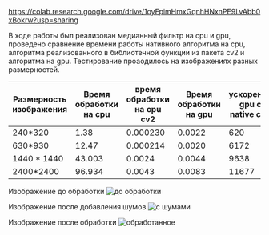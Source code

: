 https://colab.research.google.com/drive/1oyFpimHmxGqnhHNxnPE9LvAbb0xBokrw?usp=sharing


В ходе работы был реализован медианный фильтр на cpu и gpu, проведено сравнение времени работы нативного алгоритма на cpu, алгоритма реализованного в библиотечной функции из пакета cv2 и алгоритма на gpu. Тестирование
проаодилось на изображениях разных размерностей.

| Размерность изображения  | Время обработки на cpu | время обработки на cpu cv2| Время обработки на gpu |ускорение gpu с native cpu | ускорение gpu с cv2 cpu|
| ------------------------ | ---------------------- | --------------------------| -----------------------|---------------------------|------------------------|
|  240*320                 | 1.38                   | 0.000230                    | 0.0022                 | 620                       | 0.1029                 |
|  630*930                 | 12.47                  | 0.000214                    | 0.0020                 | 6172                      |0.1059                  |
| 1440 * 1440              | 43.003                 |0.0024                     |  0.0044                 |  9638                      | 0.5431               |
| 2400*2400                | 96.934                |  0.0043                     | 0.0083               |   11677                     | 0.5235                |




Изображение до обработки
![до обработки](https://github.com/MyCatsGitHub/HPC_labs/raw/main/Salt%20and%20Pepper/peppe%20gray.bmp)

Изображение после добавления шумов
![с шумами](https://github.com/MyCatsGitHub/HPC_labs/raw/main/Salt%20and%20Pepper/peppe%20noise.bmp)

Изображение после обработки
![обработанное](https://github.com/MyCatsGitHub/HPC_labs/raw/main/Salt%20and%20Pepper/filtered%20peppe.bmp)
